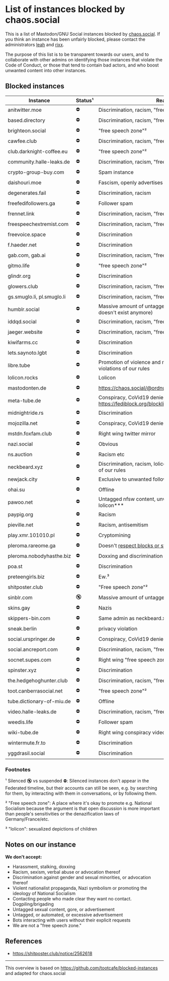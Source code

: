 List of instances blocked by chaos.social
=======

This is a list of Mastodon/GNU Social instances blocked by [chaos.social](https://chaos.social). If you think an
instance has been unfairly blocked, please contact the administrators [leah](https://chaos.social/@leah) and
[rixx](https://chaos.social/@rixx).

The purpose of this list is to be transparent towards our users, and to collaborate with other admins on identifying
those instances that violate the Code of Conduct, or those that tend to contain bad actors, and who boost unwanted
content into other instances.

Blocked instances
-------

| Instance | Status¹ | Reason |
| --- | ---- | --- |
| anitwitter.moe              | ⛔ | Discrimination, racism, "free speech zone"² |
| based.directory             | ⛔ | Discrimination, racism, "free speech zone"² |
| brighteon.social            | ⛔ | "free speech zone"² |
| cawfee.club                 | ⛔ | Discrimination, racism, "free speech zone"² |
| club.darknight-coffee.eu    | ⛔ | "free speech zone"² |
| community.halle-leaks.de    | ⛔ | Discrimination, racism, "free speech zone"² |
| crypto-group-buy.com        | ⛔ | Spam instance                               |
| daishouri.moe               | ⛔ | Fascism, openly advertises with swastika    |
| degenerates.fail            | ⛔ | Discrimination, racism                      |
| freefedifollowers.ga        | ⛔ | Follower spam |
| frennet.link                | ⛔ | Discrimination, racism, "free speech zone"² |
| freespeechextremist.com     | ⛔ | Discrimination, racism, "free speech zone"² |
| freevoice.space             | ⛔ | Discrimination |
| f.haeder.net                | ⛔ | Discrimination |
| gab.com, gab.ai             | ⛔ | Discrimination, racism, "free speech zone"² |
| gitmo.life                  | ⛔ | "free speech zone"² |
| glindr.org                  | ⛔ | Discrimination |
| glowers.club                | ⛔ | Discrimination, racism, "free speech zone"² |
| gs.smuglo.li, pl.smuglo.li  | ⛔ | Discrimination, racism, "free speech zone"² |
| humblr.social               | ⛔ | Massive amount of untagged NSFW content (site doesn't exist anymore) |
| iddqd.social                | ⛔ | Discrimination, racism, "free speech zone"² |
| jaeger.website              | ⛔ | Discrimination, racism, "free speech zone"² |
| kiwifarms.cc                | ⛔ | Discrimination |
| lets.saynoto.lgbt           | ⛔ | Discrimination |
| libre.tube                  | ⛔ | Promotion of violence and murder, multiple other violations of our rules |
| lolicon.rocks               | ⛔ | Lolicon |
| mastodonten.de              | ⛔ | https://chaos.social/@ordnung/105912780449971578 |
| meta-tube.de                | ⛔ | Conspiracy, CoVid19 denier videos https://fediblock.org/blocklist/#meta-tube.de |
| midnightride.rs             | ⛔ | Discrimination |
| mojozilla.net               | ⛔ | Conspiracy, CoVid19 denier |
| mstdn.foxfam.club           | ⛔ | Right wing twitter mirror |
| nazi.social                 | ⛔ | Obvious |
| ns.auction                  | ⛔ | Racism etc |
| neckbeard.xyz               | ⛔ | Discrimination, racism, lolicon³, multiple other violations of our rules |
| newjack.city                | ⛔ | Exclusive to unwanted follow bots |
| ohai.su                     | ⛔ | Offline |
| pawoo.net                   | ⛔ | Untagged nfsw content, unwanted follow bots, lolicon\*\*\* |
| paypig.org                  | ⛔ | Racism |
| pieville.net                | ⛔ | Racism, antisemitism |
| play.xmr.101010.pl          | ⛔ | Cryptomining |
| pleroma.rareome.ga          | ⛔ | Doesn't [respect blocks or status privacy](https://pleroma.rareome.ga/notice/113524), [lolicons](https://pleroma.rareome.ga/notice/55113)³ |
| pleroma.nobodyhasthe.biz    | ⛔ | Doxxing and discrimination |
| poa.st                      | ⛔ | Discrimination |
| preteengirls.biz            | ⛔ | Ew.³ |
| shitposter.club             | ⛔ | "Free speech zone"² |
| sinblr.com                  | 🔇 | Massive amount of untagged NSFW content |
| skins.gay                   | ⛔ | Nazis |
| skippers-bin.com            | ⛔ | Same admin as neckbeard.xyz, same behaviour |
| sneak.berlin                | ⛔ | privacy violation |
| social.urspringer.de        | ⛔ | Conspiracy, CoVid19 denier |
| social.ancreport.com        | ⛔ | Discrimination, racism, "free speech zone"² |
| socnet.supes.com            | ⛔ | Right wing "free speech zone"² |
| spinster.xyz                | ⛔ | Discrimination |
| the.hedgehoghunter.club     | ⛔ | Discrimination, racism, "free speech zone"² |
| toot.canberrasocial.net     | ⛔ | "free speech zone"² |
| tube.dictionary-of-miu.de   | ⛔ | Offline |
| video.halle-leaks.de        | ⛔ | Discrimination, racism, "free speech zone"² |
| weedis.life                 | ⛔ | Follower spam |
| wiki-tube.de                | ⛔ | Right wing conspiracy videos |
| wintermute.fr.to            | ⛔ | Discrimination |
| yggdrasil.social            | ⛔ | Discrimination |

### Footnotes

¹ Silenced 🔇 vs suspended ⛔: Silenced instances don't appear in the Federated timeline, but their accounts can still
be seen, e.g. by searching for them, by interacting with them in conversations, or by following them.

² "Free speech zone": A place where it's okay to promote e.g. National Socialism because the argument is that open
discussion is more important than people's sensitivities or the denazification laws of Germany/France/etc.

³ "lolicon": sexualized depictions of children

Notes on our instance
-----

**We don't accept:**
- Harassment, stalking, doxxing
- Racism, sexism, verbal abuse or advocation thereof
- Discrimination against gender and sexual minorities, or advocation thereof
- Violent nationalist propaganda, Nazi symbolism or promoting the ideology of National Socialism
- Contacting people who made clear they want no contact. Dogpiling/brigading
- Untagged sexual content, gore, or advertisement
- Untagged, or automated, or excessive advertisement
- Bots interacting with users without their explicit requests
- We are not a "free speech zone."


References
-----

- https://shitposter.club/notice/2562618

-----
This overview is based on https://github.com/tootcafe/blocked-instances and adapted for chaos.social
